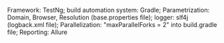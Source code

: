 Framework: TestNg;
build automation system: Gradle;
Parametrization: Domain, Browser, Resolution (base.properties file);
logger: slf4j (logback.xml file);
Parallelization: "maxParallelForks = 2" into build.gradle file;
Reporting: Allure
